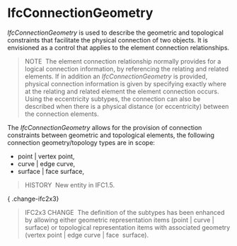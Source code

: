 # IfcConnectionGeometry

_IfcConnectionGeometry_ is used to describe the geometric and topological constraints that facilitate the physical connection of two objects. It is envisioned as a control that applies to the element connection relationships.

> NOTE&nbsp; The element connection relationship normally provides for a logical connection information, by referencing the relating and related elements. If in addition an _IfcConnectionGeometry_ is provided, physical connection information is given by specifying exactly where at the relating and related element the element connection occurs. Using the eccentricity subtypes, the connection can also be described when there is a physical distance (or eccentricity) between the connection elements.

The _IfcConnectionGeometry_ allows for the provision of connection constraints between geometric and topological elements, the following connection geometry/topology types are in scope:

* point | vertex point,
* curve | edge curve,
* surface | face surface,

> HISTORY&nbsp; New entity in IFC1.5.

{ .change-ifc2x3}
> IFC2x3 CHANGE&nbsp; The definition of the subtypes has been enhanced by allowing either geometric representation items (point | curve | surface) or topological representation items with associated geometry (vertex point | edge curve | face &nbsp;surface).
